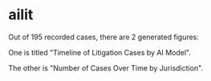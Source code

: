 # ailit
Out of 195 recorded cases, there are 2 generated figures:

One is titled "Timeline of Litigation Cases by AI Model".

The other is "Number of Cases Over Time by Jurisdiction".
